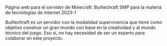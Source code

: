 Página web para el servidor de Minecraft: Builtechraft SMP para la materia de tecnologías de internet 2023-1

Builtechraft es un servidor con la modalidad supervivencia que tiene como objetivo construir un gran mundo con base en la creatividad y al mundo técnico del juego.
Eso sí, no hay necesidad de ser un experto para colaborar en este proyecto.
